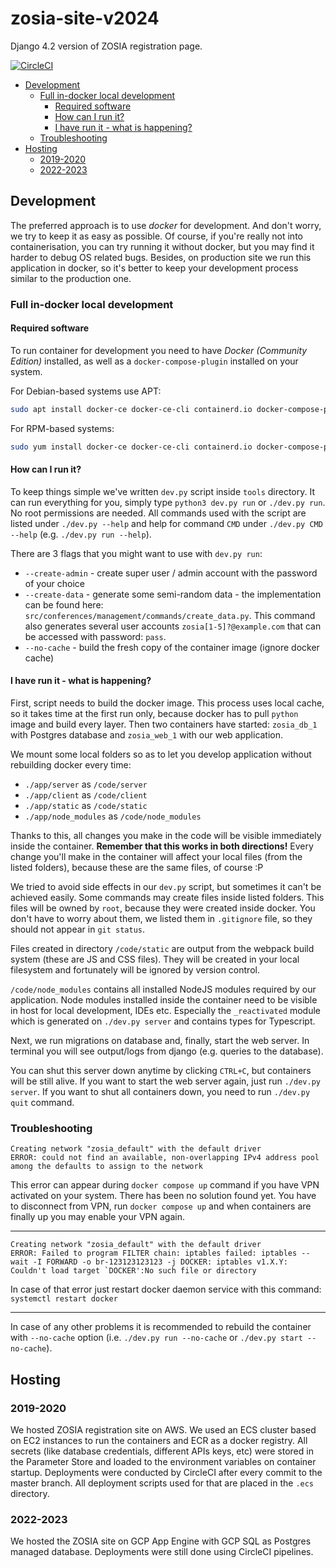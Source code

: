 # zosia-site-v2024

Django 4.2 version of ZOSIA registration page.

[![CircleCI](https://circleci.com/gh/ksiuwr/zosia-site-v2024/tree/master.svg?style=svg)](https://circleci.com/gh/ksiuwr/zosia-site-v2024/tree/master)

- [Development](#development)
  - [Full in-docker local development](#full-in-docker-local-development)
    - [Required software](#required-software)
    - [How can I run it?](#how-can-i-run-it)
    - [I have run it - what is happening?](#i-have-run-it---what-is-happening)
  - [Troubleshooting](#troubleshooting)
- [Hosting](#hosting)
  - [2019-2020](#2019-2020)
  - [2022-2023](#2022-2023)

## Development

The preferred approach is to use _docker_ for development. And don't worry, we try to keep it as
easy as possible. Of course, if you're really not into containerisation, you can try running it
without docker, but you may find it harder to debug OS related bugs. Besides, on production site
we run this application in docker, so it's better to keep your development process similar to the
production one.

### Full in-docker local development

#### Required software

To run container for development you need to have _Docker (Community Edition)_ installed, as well as
a `docker-compose-plugin` installed on your system.

For Debian-based systems use APT:

```bash
sudo apt install docker-ce docker-ce-cli containerd.io docker-compose-plugin
```

For RPM-based systems:

```bash
sudo yum install docker-ce docker-ce-cli containerd.io docker-compose-plugin
```

#### How can I run it?

To keep things simple we've written `dev.py` script inside `tools` directory. It can run everything
for you, simply type `python3 dev.py run` or `./dev.py run`. No root permissions are needed.
All commands used with the script are listed under `./dev.py --help` and help for command `CMD`
under `./dev.py CMD --help` (e.g. `./dev.py run --help`).

There are 3 flags that you might want to use with `dev.py run`:

- `--create-admin` - create super user / admin account with the password of your choice
- `--create-data` - generate some semi-random data - the implementation can be found
  here: `src/conferences/management/commands/create_data.py`. This command also generates
  several user accounts `zosia[1-5]?@example.com` that can be accessed with password: `pass`.
- `--no-cache` - build the fresh copy of the container image (ignore docker cache)

#### I have run it - what is happening?

First, script needs to build the docker image. This process uses local cache, so it takes time
at the first run only, because docker has to pull `python` image and build every layer.
Then two containers have started: `zosia_db_1` with Postgres database and `zosia_web_1` with our
web application.

We mount some local folders so as to let you develop application without rebuilding docker every
time:

- `./app/server` as `/code/server`
- `./app/client` as `/code/client`
- `./app/static` as `/code/static`
- `./app/node_modules` as `/code/node_modules`

Thanks to this, all changes you make in the code will be visible immediately inside the container.
**Remember that this works in both directions!** Every change you'll make in the container
will affect your local files (from the listed folders), because these are the same files, of
course :P

We tried to avoid side effects in our `dev.py` script, but sometimes it can't be achieved easily.
Some commands may create files inside listed folders. This files will be owned by `root`,
because they were created inside docker. You don't have to worry about them, we listed them in
`.gitignore` file, so they should not appear in `git status`.

Files created in directory `/code/static` are output from the webpack build system (these are JS
and CSS files). They will be created in your local filesystem and fortunately will be ignored by
version control.

`/code/node_modules` contains all installed NodeJS modules required by our application. Node modules installed inside the container need to be visible in host for local development, IDEs etc. Especially the `_reactivated` module which is generated on `./dev.py server` and contains types for Typescript.

Next, we run migrations on database and, finally, start the web server. In terminal you will
see output/logs from django (e.g. queries to the database).

You can shut this server down anytime by clicking `CTRL+C`, but containers will be still alive.
If you want to start the web server again, just run `./dev.py server`.
If you want to shut all containers down, you need to run `./dev.py quit` command.

### Troubleshooting

```text
Creating network "zosia_default" with the default driver
ERROR: could not find an available, non-overlapping IPv4 address pool among the defaults to assign to the network
```

This error can appear during `docker compose up` command if you have VPN activated on your system.
There has been no solution found yet. You have to disconnect from VPN, run `docker compose up` and
when containers are finally up you may enable your VPN again.

---

```text
Creating network "zosia_default" with the default driver
ERROR: Failed to program FILTER chain: iptables failed: iptables --wait -I FORWARD -o br-123123123123 -j DOCKER: iptables v1.X.Y: Couldn't load target `DOCKER':No such file or directory
```

In case of that error just restart docker daemon service with this command:
`systemctl restart docker`

---

In case of any other problems it is recommended to rebuild the container with `--no-cache` option
(i.e. `./dev.py run --no-cache` or `./dev.py start --no-cache`).

## Hosting

### 2019-2020

We hosted ZOSIA registration site on AWS. We used an ECS cluster based on EC2 instances
to run the containers and ECR as a docker registry. All secrets (like database credentials,
different APIs keys, etc) were stored in the Parameter Store and loaded to the environment variables
on container startup. Deployments were conducted by CircleCI after every commit to the master
branch.
All deployment scripts used for that are placed in the `.ecs` directory.

### 2022-2023

We hosted the ZOSIA site on GCP App Engine with GCP SQL as Postgres managed database. Deployments
were still done using CircleCI pipelines.
